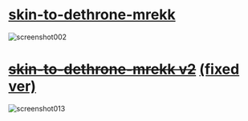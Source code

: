 # [skin-to-dethrone-mrekk](https://github.com/kraisteee/skin-to-dethrone-mrekk/raw/main/skin-to-dethrone-mrekk.osk)
![screenshot002](https://github.com/user-attachments/assets/59f42274-324a-4c96-890c-1cacc365411f)
# ~~[skin-to-dethrone-mrekk v2](https://github.com/kraisteee/skin-to-dethrone-mrekk/raw/refs/heads/main/skin-to-dethrone-mrekk%20v2.osk)~~ [(fixed ver)](https://github.com/kraisteee/skin-to-dethrone-mrekk/raw/refs/heads/main/skin-to-dethrone-mrekk%20v2%20fixed.osk)
![screenshot013](https://github.com/user-attachments/assets/f4dd2a71-e8e6-49e6-97ef-268fe82c55a0)



